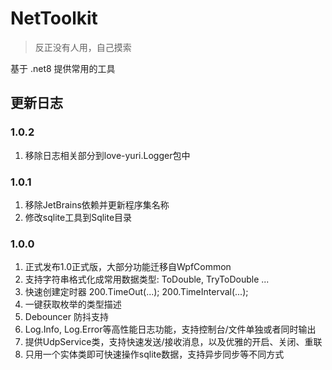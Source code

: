 # NetToolkit
> 反正没有人用，自己摸索

基于 .net8 提供常用的工具

## 更新日志
### 1.0.2
1. 移除日志相关部分到love-yuri.Logger包中

### 1.0.1
1. 移除JetBrains依赖并更新程序集名称
2. 修改sqlite工具到Sqlite目录

### 1.0.0
1. 正式发布1.0正式版，大部分功能迁移自WpfCommon
2. 支持字符串格式化成常用数据类型: ToDouble, TryToDouble ...
3. 快速创建定时器 200.TimeOut(...); 200.TimeInterval(...);
4. 一键获取枚举的类型描述
5. Debouncer 防抖支持
6. Log.Info, Log.Error等高性能日志功能，支持控制台/文件单独或者同时输出
7. 提供UdpService类，支持快速发送/接收消息，以及优雅的开启、关闭、重联
8. 只用一个实体类即可快速操作sqlite数据，支持异步同步等不同方式
